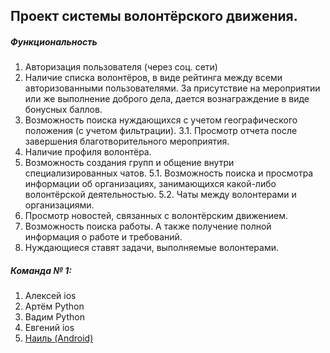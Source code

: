 ## Проект системы волонтёрского движения.

##### Функциональность
1. Авторизация пользователя (через соц. сети)
2. Наличие списка волонтёров, в виде рейтинга между всеми авторизованными пользователями.
За присутствие на мероприятии или же выполнение доброго дела, дается вознаграждение в виде бонусных баллов.
3. Возможность поиска нуждающихся с учетом географического положения (с учетом фильтрации).
  3.1. Просмотр отчета после завершения благотворительного мероприятия.
4. Наличие профиля волонтёра.
5. Возможность создания групп и общение внутри специализированных чатов.
  5.1. Возможность поиска и просмотра информации об организациях, занимающихся какой-либо волонтёрской деятельностью.
  5.2. Чаты между волонтерами и организациями.
6. Просмотр новостей, связанных с волонтёрским движением.
7. Возможность поиска работы. А также получение полной информация о работе и требований.
8. Нуждающиеся ставят задачи, выполняемые волонтерами.

##### Команда № 1:
1. Алексей ios
2. Артём Python
3. Вадим Python
4. Евгений ios
5. [Наиль (Android)](https://github.com/NightGoat/)
